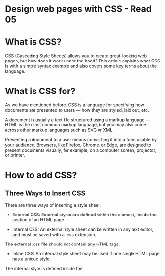 # Design web pages with CSS - Read 05

# What is CSS?

CSS (Cascading Style Sheets) allows you to create great-looking web pages, but how does it work under the hood? This article explains what CSS is with a simple syntax example and also covers some key terms about the language.

# What is CSS for?

As we have mentioned before, CSS is a language for specifying how documents are presented to users — how they are styled, laid out, etc.

A document is usually a text file structured using a markup language — HTML is the most common markup language, but you may also come across other markup languages such as SVG or XML.

Presenting a document to a user means converting it into a form usable by your audience. Browsers, like Firefox, Chrome, or Edge, are designed to present documents visually, for example, on a computer screen, projector, or printer.

# How to add CSS?

## Three Ways to Insert CSS

There are three ways of inserting a style sheet:

- External CSS: External styles are defined within the <link> element, inside the <head> section of an HTML page

- Internal CSS: An external style sheet can be written in any text editor, and must be saved with a .css extension.

The external .css file should not contain any HTML tags.

- Inline CSS: An internal style sheet may be used if one single HTML page has a unique style.

The internal style is defined inside the <style> element, inside the head section.

# CSS Color

**Definition and Usage**

The color property specifies the color of text.

Tip: Use a background color combined with a text color that makes the text easy to read.

# CSS reference

Use this CSS reference to browse an alphabetical index of all of the standard CSS properties, pseudo-classes, pseudo-elements, data types, functional notations and at-rules. You can also browse key CSS concepts and a list of selectors organized by type. Also included is a brief DOM-CSS / CSSOM reference.

## Things I want to know more about

- placement
- best practices for testing
- applying colors, borders, and attributes
  
